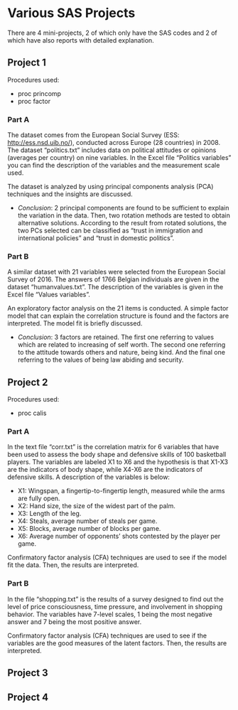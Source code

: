 # Various SAS Projects
There are 4 mini-projects, 2 of which only have the SAS codes and 2 of which have also reports with detailed explanation.

## Project 1
Procedures used:
- proc princomp
- proc factor

### Part A
The dataset comes from the European Social Survey (ESS: http://ess.nsd.uib.no/), conducted across Europe (28 countries) in 2008. The dataset “politics.txt” includes data on political attitudes or opinions (averages per country) on nine variables. In the Excel file “Politics variables” you can find the description of the variables and the measurement scale used.

The dataset is analyzed by using principal components analysis (PCA) techniques and the insights are discussed.

- *Conclusion*: 2 principal components are found to be sufficient to explain the variation in the data. Then, two rotation methods are tested to obtain alternative solutions. According to the result from rotated solutions, the two PCs selected can be classified as “trust in immigration and international policies” and “trust in domestic politics”.

### Part B
A similar dataset with 21 variables were selected from the European Social Survey of 2016. The answers of 1766 Belgian individuals are given in the dataset “humanvalues.txt”. The description of the variables is given in the Excel file “Values variables”.

An exploratory factor analysis on the 21 items is conducted. A simple factor model that can
explain the correlation structure is found and the factors are interpreted. The model fit is briefly discussed.

- *Conclusion*: 3 factors are retained. The first one referring to values which are related to increasing of self worth. The second one referring to the attitude towards others and nature, being kind. And the final one referring to the values of being law abiding and security.

## Project 2
Procedures used:
- proc calis

### Part A
In the text file “corr.txt” is the correlation matrix for 6 variables that have been used to assess the body shape and defensive skills of 100 basketball players. The variables are labeled X1 to X6 and the hypothesis is that X1-X3 are the indicators of body shape, while X4-X6 are the indicators of defensive skills. A description of the variables is below:
- X1: Wingspan, a fingertip-to-fingertip length, measured while the arms are fully open.
- X2: Hand size, the size of the widest part of the palm.
- X3: Length of the leg.
- X4: Steals, average number of steals per game.
- X5: Blocks, average number of blocks per game.
- X6: Average number of opponents’ shots contested by the player per game.

Confirmatory factor analysis (CFA) techniques are used to see if the model fit the data. Then, the results are interpreted.

### Part B
In the file “shopping.txt” is the results of a survey designed to find out the level of price consciousness, time pressure, and involvement in shopping behavior. The variables have 7-level scales, 1 being the most negative answer and 7 being the most positive answer.

Confirmatory factor analysis (CFA) techniques are used to see if the variables are the good measures of the latent factors. Then, the results are interpreted.


## Project 3


## Project 4

